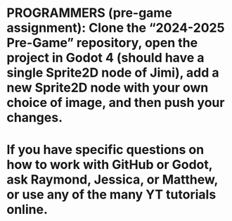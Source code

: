 # PROGRAMMERS (pre-game assignment): Clone the “2024-2025 Pre-Game” repository, open the project in Godot 4 (should have a single Sprite2D node of Jimi), add a new Sprite2D node with your own choice of image, and then push your changes.
# If you have specific questions on how to work with GitHub or Godot, ask Raymond, Jessica, or Matthew, or use any of the many YT tutorials online.
